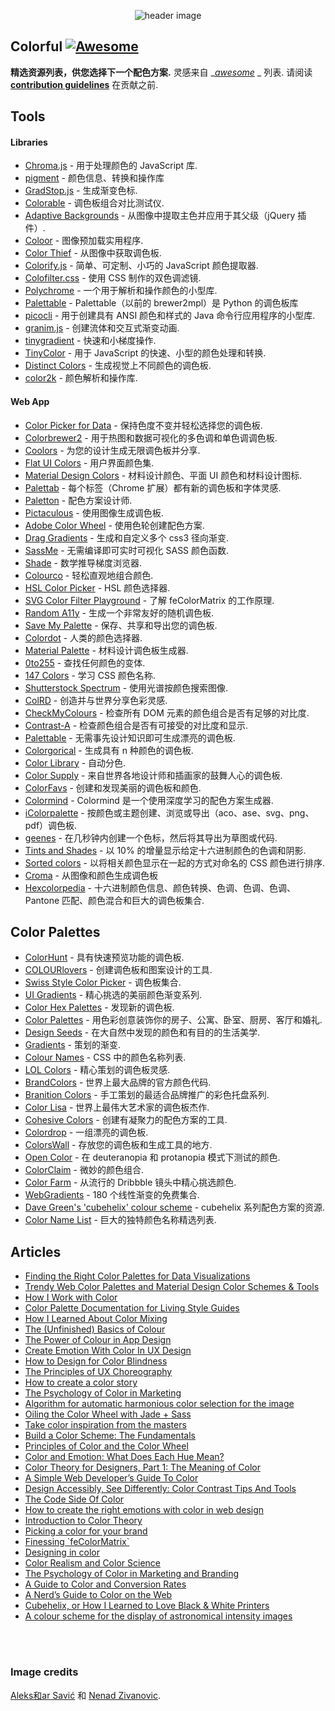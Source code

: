 <div class="github-widget" data-repo="Siddharth11/Colorful"></div>
<script async src="https://pagead2.googlesyndication.com/pagead/js/adsbygoogle.js"></script><ins class="adsbygoogle" style="display:block" data-ad-client="ca-pub-6890694312814945" data-ad-slot="5473692530" data-ad-format="auto"  data-full-width-responsive="true"></ins><script>(adsbygoogle = window.adsbygoogle || []).push({});</script>
<p align="center">
	<img src="https://raw.githubusercontent.com/Siddharth11/Colorful/master/color-palette.gif" alt="header image">
</p>

## Colorful [![Awesome](https://cdn.rawgit.com/sindresorhus/awesome/d7305f38d29fed78fa85652e3a63e154dd8e8829/media/badge.svg)](https://github.com/sindresorhus/awesome)
__精选资源列表，供您选择下一个配色方案.__
灵感来自 __[awesome](https://github.com/sindresorhus/awesome)_ _ 列表. 请阅读 __[contribution guidelines](https://github.com/Siddharth11/Colorful/blob/master/contributing.md)__ 在贡献之前.


## Tools

#### Libraries
- [Chroma.js](http://gka.github.io/chroma.js/) - 用于处理颜色的 JavaScript 库.
- [pigment](https://github.com/satya164/pigment) - 颜色信息、转换和操作库
- [GradStop.js](https://github.com/Siddharth11/gradStop.js) - 生成渐变色标.
- [Colorable](http://jxnblk.com/colorable/) - 调色板组合对比测试仪.
- [Adaptive Backgrounds](https://briangonzalez.github.io/jquery.adaptive-backgrounds.js/) - 从图像中提取主色并应用于其父级（jQuery 插件）.
- [Coloor](https://github.com/krasimir/coloor) - 图像预加载实用程序.
- [Color Thief](https://github.com/lokesh/color-thief) - 从图像中获取调色板.
- [Colorify.js](https://github.com/LukyVj/Colorify.js) - 简单、可定制、小巧的 JavaScript 颜色提取器.
- [Colofilter.css](https://github.com/LukyVj/colofilter.css) - 使用 CSS 制作的双色调滤镜.
- [Polychrome](https://github.com/cdonohue/polychrome) - 一个用于解析和操作颜色的小型库.
- [Palettable](https://github.com/jiffyclub/palettable) - Palettable（以前的 brewer2mpl）是 Python 的调色板库
- [picocli](http://picocli.info/) - 用于创建具有 ANSI 颜色和样式的 Java 命令行应用程序的小型库.
- [granim.js](https://github.com/sarcadass/granim.js) - 创建流体和交互式渐变动画.
- [tinygradient](https://github.com/mistic100/tinygradient) - 快速和小梯度操作.
- [TinyColor](https://github.com/bgrins/TinyColor) - 用于 JavaScript 的快速、小型的颜色处理和转换.
- [Distinct Colors](https://github.com/internalfx/distinct-colors) - 生成视觉上不同颜色的调色板.
- [color2k](https://github.com/ricokahler/color2k) - 颜色解析和操作库.

#### Web App
- [Color Picker for Data](http://tristen.ca/hcl-picker/) - 保持色度不变并轻松选择您的调色板.
- [Colorbrewer2](http://colorbrewer2.org/) - 用于热图和数据可视化的多色调和单色调调色板.
- [Coolors](https://coolors.co/) - 为您的设计生成无限调色板并分享.
- [Flat UI Colors](http://flatuicolors.com/) - 用户界面颜色集.
- [Material Design Colors](http://www.materialui.co/) - 材料设计颜色、平面 UI 颜色和材料设计图标.
- [Palettab](http://palettab.com/) - 每个标签（Chrome 扩展）都有新的调色板和字体灵感.
- [Paletton](http://paletton.com) - 配色方案设计师.
- [Pictaculous](http://www.pictaculous.com/) - 使用图像生成调色板.
- [Adobe Color Wheel](https://color.adobe.com/) - 使用色轮创建配色方案.
- [Drag Gradients](http://elrumordelaluz.github.io/draGGradients/) - 生成和自定义多个 css3 径向渐变.
- [SassMe](https://github.com/jimniels/sassme) - 无需编译即可实时可视化 SASS 颜色函数.
- [Shade](http://jxnblk.com/shade/) - 数学推导梯度浏览器.
- [Colourco](http://www.colourco.de/) - 轻松直观地组合颜色.
- [HSL Color Picker](http://hslpicker.com/) - HSL 颜色选择器.
- [SVG Color Filter Playground](http://kazzkiq.github.io/svg-color-filter/) - 了解 feColorMatrix 的工作原理.
- [Random A11y](http://www.randoma11y.com) - 生成一个非常友好的随机调色板.
- [Save My Palette](http://savemypalette.com/) - 保存、共享和导出您的调色板.
- [Colordot](https://color.hailpixel.com) - 人类的颜色选择器.
- [Material Palette](http://www.materialpalette.com/) - 材料设计调色板生成器.
- [0to255](http://www.0to255.com/) - 查找任何颜色的变体.
- [147 Colors](http://147colors.com/) - 学习 CSS 颜色名称.
- [Shutterstock Spectrum](http://www.shutterstock.com/labs/spectrum/) - 使用光谱按颜色搜索图像.
- [ColRD](http://colrd.com/) - 创造并与世界分享色彩灵感.
- [CheckMyColours](http://www.checkmycolours.com/) - 检查所有 DOM 元素的颜色组合是否有足够的对比度.
- [Contrast-A](http://www.dasplankton.de/ContrastA/) - 检查颜色组合是否有可接受的对比度和显示.
- [Palettable](http://www.palettable.io/) - 无需事先设计知识即可生成漂亮的调色板.
- [Colorgorical](http://vrl.cs.brown.edu/color) - 生成具有 n 种颜色的调色板.
- [Color Library](http://colorlibrary.ch/) - 自动分色.
- [Color Supply](http://colorsupplyyy.com/app/) - 来自世界各地设计师和插画家的鼓舞人心的调色板.
- [ColorFavs](http://www.colorfavs.com/) - 创建和发现美丽的调色板和颜色.
- [Colormind](http://www.colormind.io/) - Colormind 是一个使用深度学习的配色方案生成器.
- [iColorpalette](https://icolorpalette.com) - 按颜色或主题创建、浏览或导出（aco、ase、svg、png、pdf）调色板.
- [geenes](https://geenes.app/) - 在几秒钟内创建一个色标，然后将其导出为草图或代码.
- [Tints and Shades](https://maketintsandshades.com/) - 以 10% 的增量显示给定十六进制颜色的色调和阴影.
- [Sorted colors](https://enes.in/sorted-colors/) - 以将相关颜色显示在一起的方式对命名的 CSS 颜色进行排序.
- [Croma](https://croma.app) - 从图像和颜色生成调色板
- [Hexcolorpedia](https://hexcolorpedia.com/) - 十六进制颜色信息、颜色转换、色调、色调、色调、Pantone 匹配、颜色混合和巨大的调色板集合.

## Color Palettes
- [ColorHunt](http://colorhunt.co/) - 具有快速预览功能的调色板.
- [COLOURlovers](http://www.colourlovers.com/) - 创建调色板和图案设计的工具.
- [Swiss Style Color Picker](http://www.swisscolors.net/) - 调色板集合.
- [UI Gradients](http://uigradients.com/) - 精心挑选的美丽颜色渐变系列.
- [Color Hex Palettes](http://www.color-hex.com/color-palettes/) - 发现新的调色板.
- [Color Palettes](http://colorpalettes.net/) - 用色彩创意装饰你的房子、公寓、卧室、厨房、客厅和婚礼.
- [Design Seeds](http://www.design-seeds.com/) - 在大自然中发现的颜色和有目的的生活美学.
- [Gradients](http://thewebrocks.com/demos/gradientsio/v2.html) - 策划的渐变.
- [Colour Names](http://colours.neilorangepeel.com/) - CSS 中的颜色名称列表.
- [LOL Colors](http://www.lolcolors.com/palettes/popular) - 精心策划的调色板灵感.
- [BrandColors](http://brandcolors.net/) - 世界上最大品牌的官方颜色代码.
- [Branition Colors](https://branition.com/colors) - 手工策划的最适合品牌推广的彩色托盘系列.
- [Color Lisa](http://www.colorlisa.com/) - 世界上最伟大艺术家的调色板杰作.
- [Cohesive Colors](http://javier.xyz/cohesive-colors/) - 创建有凝聚力的配色方案的工具.
- [Colordrop](https://colordrop.io/) - 一组漂亮的调色板.
- [ColorsWall](https://colorswall.com/) - 存放您的调色板和生成工具的地方.
- [Open Color](https://yeun.github.io/open-color/) - 在 deuteranopia 和 protanopia 模式下测试的颜色.
- [ColorClaim](http://www.vanschneider.com/colors) - 微妙的颜色组合.
- [Color Farm](http://color.farm/) - 从流行的 Dribbble 镜头中精心挑选颜色.
- [WebGradients](https://webgradients.com/) - 180 个线性渐变的免费集合.
- [Dave Green's 'cubehelix' colour scheme](http://www.mrao.cam.ac.uk/~dag/CUBEHELIX/) - cubehelix 系列配色方案的资源.
- [Color Name List](https://github.com/meodai/color-names/) - 巨大的独特颜色名称精选列表.

## Articles
- [Finding the Right Color Palettes for Data Visualizations](https://blog.graphiq.com/finding-the-right-color-palettes-for-data-visualizations-fcd4e707a283#.k1zjxtfet)
- [Trendy Web Color Palettes and Material Design Color Schemes & Tools](http://www.awwwards.com/trendy-web-color-palettes-and-material-design-color-schemes-tools.html?utm_source=Twitter&utm_medium=Social&utm_campaign=Twitter-Blog-Color&utm_content=Twitter)
- [How I Work with Color](https://medium.com/@JustinMezzell/how-i-work-with-color-8439c98ae5ed#.b99s3au3w)
- [Color Palette Documentation for Living Style Guides](https://medium.com/@jxnblk/color-palette-documentation-for-living-style-guides-d25d65aa20a5#.q0q6fb5qy)
- [How I Learned About Color Mixing](https://medium.com/@julialundman/my-experiences-in-learning-about-color-6de4ec274503#.m0t57e6ws)
- [The (Unfinished) Basics of Colour](https://medium.com/life-tips/the-unfinished-basics-of-colour-292858f62e62#.b1z1ejmsg)
- [The Power of Colour in App Design](https://medium.com/@nicknelo/why-use-colour-branding-in-apps-a95deba49dae#.pj3012j9x)
- [Create Emotion With Color In UX Design](https://uxplanet.org/create-emotion-with-color-in-ux-design-446a3766b085#.g6o0xsyfd)
- [How to Design for Color Blindness](https://medium.com/@usabilla/how-to-design-for-color-blindness-62d4d8ae9f6a#.uujosqblu)
- [The Principles of UX Choreography](https://medium.com/@becca_u/the-principles-of-ux-choreography-69c91c2cbc2a#.henp1zpjb)
- [How to create a color story](https://medium.com/design-story/how-to-create-a-color-story-aa75a62bf953#.pclx97jsf)
- [The Psychology of Color in Marketing](https://www.helpscout.net/blog/psychology-of-color/)
- [Algorithm for automatic harmonious color selection for the image](https://uxplanet.org/algorithm-for-automatic-harmonious-color-selection-for-the-image-fc26dde69ca1#.5luiehaag)
- [Oiling the Color Wheel with Jade + Sass](https://journal.helabs.com/oiling-the-color-wheel-with-jade-sass-5688ceada87c#.frc7e0rj5)
- [Take color inspiration from the masters](https://medium.com/@WebdesignerDepot/take-color-inspiration-from-the-masters-e9c2bcf1c8e2#.bhc22yxap)
- [Build a Color Scheme: The Fundamentals](http://tympanus.net/codrops/2012/09/17/build-a-color-scheme-the-fundamentals/)
- [Principles of Color and the Color Wheel](http://tympanus.net/codrops/2012/02/28/principles-of-color-and-the-color-wheel/)
- [Color and Emotion: What Does Each Hue Mean?](http://tympanus.net/codrops/2012/04/03/color-and-emotion-what-does-each-hue-mean/)
- [Color Theory for Designers, Part 1: The Meaning of Color](https://www.smashingmagazine.com/2010/01/color-theory-for-designers-part-1-the-meaning-of-color/)
- [A Simple Web Developer’s Guide To Color](https://www.smashingmagazine.com/2016/04/web-developer-guide-color/)
- [Design Accessibly, See Differently: Color Contrast Tips And Tools](https://www.smashingmagazine.com/2014/10/color-contrast-tips-and-tools-for-accessibility/)
- [The Code Side Of Color](https://www.smashingmagazine.com/2012/10/the-code-side-of-color/)
- [How to create the right emotions with color in web design](http://thenextweb.com/dd/2015/04/07/how-to-create-the-right-emotions-with-color-in-web-design/)
- [Introduction to Color Theory](http://www.tigercolor.com/color-lab/color-theory/color-theory-intro.htm)
- [Picking a color for your brand](http://focuslabllc.com/digest/picking-a-color-for-your-brand)
- [Finessing \`feColorMatrix\`](http://alistapart.com/article/finessing-fecolormatrix)
- [Designing in color](https://medium.freecodecamp.com/designing-in-color-abd358660a7b)
- [Color Realism and Color Science](http://web.mit.edu/abyrne/www/ColorRealism.html)
- [The Psychology of Color in Marketing and Branding](https://medium.com/swlh/the-psychology-of-color-in-marketing-and-branding-ebb2320a2b0)
- [A Guide to Color and Conversion Rates](https://uxplanet.org/a-guide-to-color-and-conversion-rates-f3a28e8e32bb)
- [A Nerd’s Guide to Color on the Web](https://css-tricks.com/nerds-guide-color-web/)
- [Cubehelix, or How I Learned to Love Black & White Printers](http://www.ifweassume.com/2013/05/cubehelix-or-how-i-learned-to-love.html)
- [A colour scheme for the display of astronomical intensity images](http://adsabs.harvard.edu/abs/2011BASI...39..289G)

<br>
<br>

### Image credits
[Aleks和ar Savić](https://dribbble.com/almigor) 和 [Nenad Zivanovic](https://dribbble.com/nenadzivanovic).
